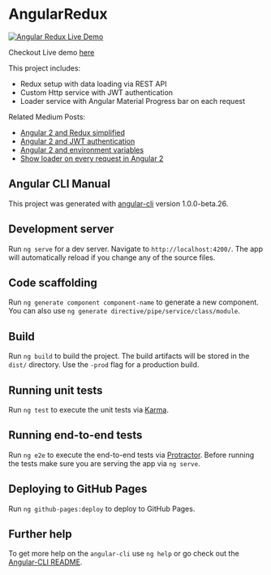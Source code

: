 # AngularRedux

[![Angular Redux Live Demo](https://github.com/ivanderbu2/angular-redux/raw/master/img/AngularRedux.gif)](https://ivanderbu2.github.io/angular-redux/)

Checkout Live demo [here](https://ivanderbu2.github.io/angular-redux/)

This project includes:
- Redux setup with data loading via REST API
- Custom Http service with JWT authentication
- Loader service with Angular Material Progress bar on each request

Related Medium Posts:

- [Angular 2 and Redux simplified](https://medium.com/@ivan.radunovic/angular-2-with-redux-using-ngrx-store-2f93a8ad0dd#.nooxcvjyj)
- [Angular 2 and JWT authentication](https://medium.com/@ivan.radunovic/angular-2-and-jwt-authentication-d30c21a2f24f#.9xgtoxb1c)
- [Angular 2 and environment variables](https://medium.com/@ivan.radunovic/angular-2-and-environment-variables-59c57ba643be#.k3wmx9dti)
- [Show loader on every request in Angular 2](https://medium.com/@ivan.radunovic/show-loader-on-every-request-in-angular-2-9a0fca86afef#.x6yzci64i)

## Angular CLI Manual

This project was generated with [angular-cli](https://github.com/angular/angular-cli) version 1.0.0-beta.26.

## Development server
Run `ng serve` for a dev server. Navigate to `http://localhost:4200/`. The app will automatically reload if you change any of the source files.

## Code scaffolding

Run `ng generate component component-name` to generate a new component. You can also use `ng generate directive/pipe/service/class/module`.

## Build

Run `ng build` to build the project. The build artifacts will be stored in the `dist/` directory. Use the `-prod` flag for a production build.

## Running unit tests

Run `ng test` to execute the unit tests via [Karma](https://karma-runner.github.io).

## Running end-to-end tests

Run `ng e2e` to execute the end-to-end tests via [Protractor](http://www.protractortest.org/).
Before running the tests make sure you are serving the app via `ng serve`.

## Deploying to GitHub Pages

Run `ng github-pages:deploy` to deploy to GitHub Pages.

## Further help

To get more help on the `angular-cli` use `ng help` or go check out the [Angular-CLI README](https://github.com/angular/angular-cli/blob/master/README.md).
